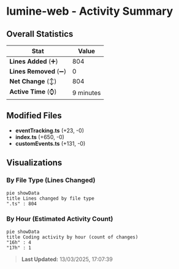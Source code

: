 # lumine-web - Activity Summary 

## Overall Statistics

| Stat                   | Value                                                             |
| ---------------------- | ----------------------------------------------------------------- |
| **Lines Added** (➕)   | 804                                          |
| **Lines Removed** (➖) | 0                                        |
| **Net Change** (↕)    | 804                |
| **Active Time** (⌚)   | 9 minutes |


## Modified Files
- **eventTracking.ts** (+23, -0)
- **index.ts** (+650, -0)
- **customEvents.ts** (+131, -0)

## Visualizations

### By File Type (Lines Changed)

```mermaid
pie showData
title Lines changed by file type
".ts" : 804
```

### By Hour (Estimated Activity Count)

```mermaid
pie showData
title Coding activity by hour (count of changes)
"16h" : 4
"17h" : 1
```


> **Last Updated:** 13/03/2025, 17:07:39